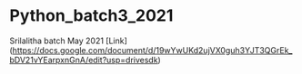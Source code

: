 # Python_batch3_2021
Srilalitha batch May 2021 
[Link]
(https://docs.google.com/document/d/19wYwUKd2ujVX0guh3YJT3QGrEk_bDV21vYEarpxnGnA/edit?usp=drivesdk)
